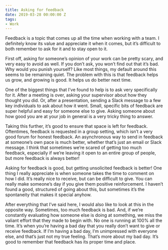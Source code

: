 ```yaml
---
title: Asking for feedback
date: 2019-03-28 00:00:00 Z
tags:
- Work
---
```


Feedback is a topic that comes up all the time when working with a team. I definitely know its value and appreciate it when it comes, but it’s difficult to both remember to ask for it and to stay open to it.

First off, asking for someone’s opinion of your work can be pretty scary, and very easy to avoid as well. If you don’t ask, you won’t find out that it’s bad. Why would you punish yourself? Like most things, my default around this seems to be remaining quiet. The problem with this is that feedback helps us grow, and growing is good. It helps us do better next time.

One of the biggest things that I’ve found to help is to ask very specifically for it. After a meeting is over, asking your supervisor about how they thought you did. Or, after a presentation, sending a Slack message to a few key individuals to ask about how it went. Small, specific bits of feedback are super helpful and easy for someone else to give. Asking someone about how good you are at your job in general is a very tricky thing to answer.

Taking this further, it’s good to ensure that space is left for feedback. Oftentimes, feedback is requested in a group setting, which isn’t a very good forum for honest feedback. An asynchronous way to send in feedback at someone’s own pace is much better, whether that’s just an email or Slack message. I think that sometimes we’re scared of getting too much feedback, especially if we’re leaving it open to an entire group of people, but more feedback is always better!

Asking for feedback is good, but getting unsolicited feedback is better! One thing I really appreciate is when someone takes the time to comment on how I did. It’s really nice to receive, but can be difficult to give. You can really make someone’s day if you give them positive reinforcement. I haven’t found a good, structured of going about this, but sometimes it’s the spontaneity that makes it special anyhow.

After everything that I’ve said here, I would also like to look at this in the opposite way. Sometimes, too much feedback is bad. And, if we’re constantly evaluating how someone else is doing at something, we miss the valiant effort that they made to begin with. No one is running at 100% all the time. It’s when you’re having a bad day that you really don’t want to give or receive feedback. If I’m having a bad day, I’m unimpressed with everyone else, and that’s just not my true feeling. That’s more about my bad day. It’s good to remember that feedback has its proper time and place.